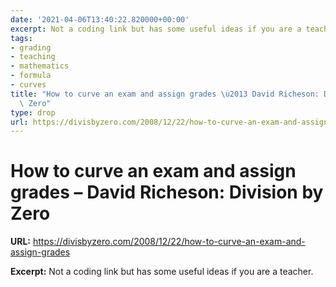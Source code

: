 ```yaml
---
date: '2021-04-06T13:40:22.820000+00:00'
excerpt: Not a coding link but has some useful ideas if you are a teacher.
tags:
- grading
- teaching
- mathematics
- formula
- curves
title: "How to curve an exam and assign grades \u2013 David Richeson: Division by\
  \ Zero"
type: drop
url: https://divisbyzero.com/2008/12/22/how-to-curve-an-exam-and-assign-grades
---
```


# How to curve an exam and assign grades – David Richeson: Division by Zero

**URL:** https://divisbyzero.com/2008/12/22/how-to-curve-an-exam-and-assign-grades

**Excerpt:** Not a coding link but has some useful ideas if you are a teacher.
